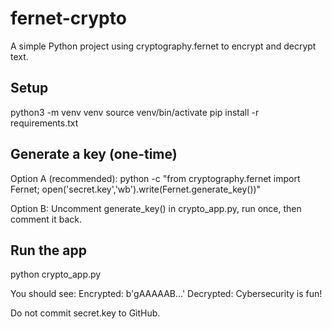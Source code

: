 # fernet-crypto

A simple Python project using cryptography.fernet to encrypt and decrypt text.

## Setup

python3 -m venv venv
source venv/bin/activate
pip install -r requirements.txt

## Generate a key (one-time)
Option A (recommended):
python -c "from cryptography.fernet import Fernet; open('secret.key','wb').write(Fernet.generate_key())"

Option B:
Uncomment generate_key() in crypto_app.py, run once, then comment it back.

## Run the app
python crypto_app.py

You should see:
Encrypted: b'gAAAAAB...'
Decrypted: Cybersecurity is fun!

Do not commit secret.key to GitHub.
